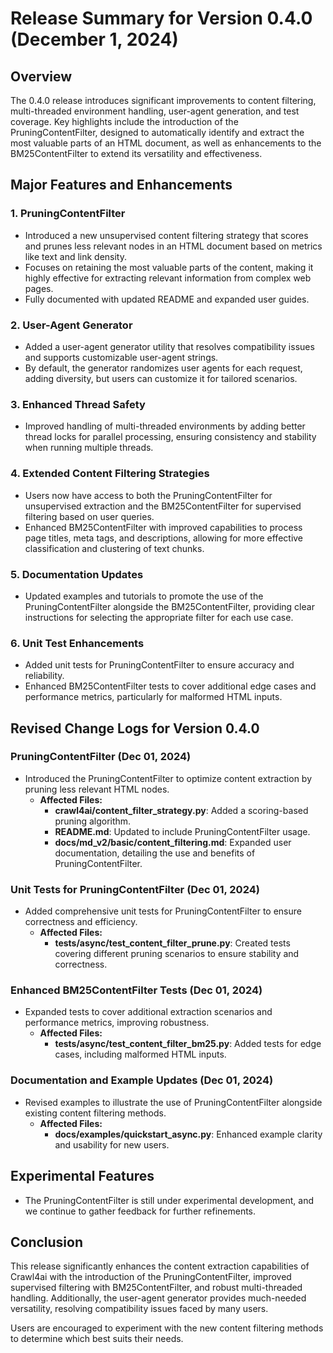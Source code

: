 # Release Summary for Version 0.4.0 (December 1, 2024)

## Overview
The 0.4.0 release introduces significant improvements to content filtering, multi-threaded environment handling, user-agent generation, and test coverage. Key highlights include the introduction of the PruningContentFilter, designed to automatically identify and extract the most valuable parts of an HTML document, as well as enhancements to the BM25ContentFilter to extend its versatility and effectiveness.

## Major Features and Enhancements

### 1. PruningContentFilter
- Introduced a new unsupervised content filtering strategy that scores and prunes less relevant nodes in an HTML document based on metrics like text and link density.
- Focuses on retaining the most valuable parts of the content, making it highly effective for extracting relevant information from complex web pages.
- Fully documented with updated README and expanded user guides.

### 2. User-Agent Generator
- Added a user-agent generator utility that resolves compatibility issues and supports customizable user-agent strings.
- By default, the generator randomizes user agents for each request, adding diversity, but users can customize it for tailored scenarios.

### 3. Enhanced Thread Safety
- Improved handling of multi-threaded environments by adding better thread locks for parallel processing, ensuring consistency and stability when running multiple threads.

### 4. Extended Content Filtering Strategies
- Users now have access to both the PruningContentFilter for unsupervised extraction and the BM25ContentFilter for supervised filtering based on user queries.
- Enhanced BM25ContentFilter with improved capabilities to process page titles, meta tags, and descriptions, allowing for more effective classification and clustering of text chunks.

### 5. Documentation Updates
- Updated examples and tutorials to promote the use of the PruningContentFilter alongside the BM25ContentFilter, providing clear instructions for selecting the appropriate filter for each use case.

### 6. Unit Test Enhancements
- Added unit tests for PruningContentFilter to ensure accuracy and reliability.
- Enhanced BM25ContentFilter tests to cover additional edge cases and performance metrics, particularly for malformed HTML inputs.

## Revised Change Logs for Version 0.4.0

### PruningContentFilter (Dec 01, 2024)
- Introduced the PruningContentFilter to optimize content extraction by pruning less relevant HTML nodes.
  - **Affected Files:**
    - **crawl4ai/content_filter_strategy.py**: Added a scoring-based pruning algorithm.
    - **README.md**: Updated to include PruningContentFilter usage.
    - **docs/md_v2/basic/content_filtering.md**: Expanded user documentation, detailing the use and benefits of PruningContentFilter.

### Unit Tests for PruningContentFilter (Dec 01, 2024)
- Added comprehensive unit tests for PruningContentFilter to ensure correctness and efficiency.
  - **Affected Files:**
    - **tests/async/test_content_filter_prune.py**: Created tests covering different pruning scenarios to ensure stability and correctness.

### Enhanced BM25ContentFilter Tests (Dec 01, 2024)
- Expanded tests to cover additional extraction scenarios and performance metrics, improving robustness.
  - **Affected Files:**
    - **tests/async/test_content_filter_bm25.py**: Added tests for edge cases, including malformed HTML inputs.

### Documentation and Example Updates (Dec 01, 2024)
- Revised examples to illustrate the use of PruningContentFilter alongside existing content filtering methods.
  - **Affected Files:**
    - **docs/examples/quickstart_async.py**: Enhanced example clarity and usability for new users.

## Experimental Features
- The PruningContentFilter is still under experimental development, and we continue to gather feedback for further refinements.

## Conclusion
This release significantly enhances the content extraction capabilities of Crawl4ai with the introduction of the PruningContentFilter, improved supervised filtering with BM25ContentFilter, and robust multi-threaded handling. Additionally, the user-agent generator provides much-needed versatility, resolving compatibility issues faced by many users.

Users are encouraged to experiment with the new content filtering methods to determine which best suits their needs.

